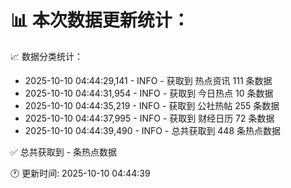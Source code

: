 📊 本次数据更新统计：
==========================

📈 数据分类统计：
- 2025-10-10 04:44:29,141 - INFO - 获取到 热点资讯 111 条数据
- 2025-10-10 04:44:31,954 - INFO - 获取到 今日热点 10 条数据
- 2025-10-10 04:44:35,219 - INFO - 获取到 公社热帖 255 条数据
- 2025-10-10 04:44:37,995 - INFO - 获取到 财经日历 72 条数据
- 2025-10-10 04:44:39,490 - INFO - 总共获取到 448 条热点数据

✅ 总共获取到 - 条热点数据

🕐 更新时间: 2025-10-10 04:44:39
